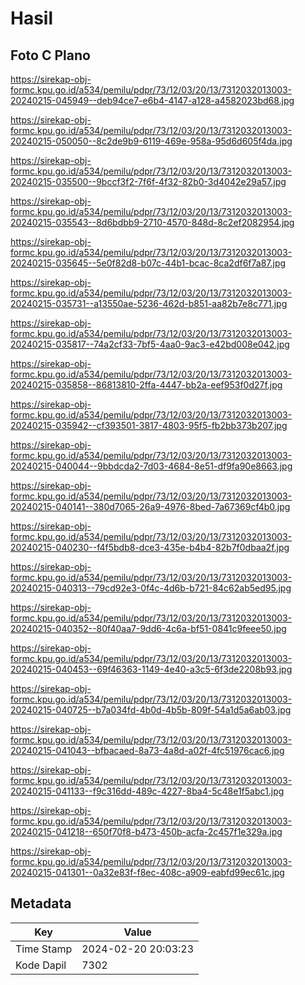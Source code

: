 # Hasil

## Foto C Plano

https://sirekap-obj-formc.kpu.go.id/a534/pemilu/pdpr/73/12/03/20/13/7312032013003-20240215-045949--deb94ce7-e6b4-4147-a128-a4582023bd68.jpg

https://sirekap-obj-formc.kpu.go.id/a534/pemilu/pdpr/73/12/03/20/13/7312032013003-20240215-050050--8c2de9b9-6119-469e-958a-95d6d605f4da.jpg

https://sirekap-obj-formc.kpu.go.id/a534/pemilu/pdpr/73/12/03/20/13/7312032013003-20240215-035500--9bccf3f2-7f6f-4f32-82b0-3d4042e29a57.jpg

https://sirekap-obj-formc.kpu.go.id/a534/pemilu/pdpr/73/12/03/20/13/7312032013003-20240215-035543--8d6bdbb9-2710-4570-848d-8c2ef2082954.jpg

https://sirekap-obj-formc.kpu.go.id/a534/pemilu/pdpr/73/12/03/20/13/7312032013003-20240215-035645--5e0f82d8-b07c-44b1-bcac-8ca2df6f7a87.jpg

https://sirekap-obj-formc.kpu.go.id/a534/pemilu/pdpr/73/12/03/20/13/7312032013003-20240215-035731--a13550ae-5236-462d-b851-aa82b7e8c771.jpg

https://sirekap-obj-formc.kpu.go.id/a534/pemilu/pdpr/73/12/03/20/13/7312032013003-20240215-035817--74a2cf33-7bf5-4aa0-9ac3-e42bd008e042.jpg

https://sirekap-obj-formc.kpu.go.id/a534/pemilu/pdpr/73/12/03/20/13/7312032013003-20240215-035858--86813810-2ffa-4447-bb2a-eef953f0d27f.jpg

https://sirekap-obj-formc.kpu.go.id/a534/pemilu/pdpr/73/12/03/20/13/7312032013003-20240215-035942--cf393501-3817-4803-95f5-fb2bb373b207.jpg

https://sirekap-obj-formc.kpu.go.id/a534/pemilu/pdpr/73/12/03/20/13/7312032013003-20240215-040044--9bbdcda2-7d03-4684-8e51-df9fa90e8663.jpg

https://sirekap-obj-formc.kpu.go.id/a534/pemilu/pdpr/73/12/03/20/13/7312032013003-20240215-040141--380d7065-26a9-4976-8bed-7a67369cf4b0.jpg

https://sirekap-obj-formc.kpu.go.id/a534/pemilu/pdpr/73/12/03/20/13/7312032013003-20240215-040230--f4f5bdb8-dce3-435e-b4b4-82b7f0dbaa2f.jpg

https://sirekap-obj-formc.kpu.go.id/a534/pemilu/pdpr/73/12/03/20/13/7312032013003-20240215-040313--79cd92e3-0f4c-4d6b-b721-84c62ab5ed95.jpg

https://sirekap-obj-formc.kpu.go.id/a534/pemilu/pdpr/73/12/03/20/13/7312032013003-20240215-040352--80f40aa7-9dd6-4c6a-bf51-0841c9feee50.jpg

https://sirekap-obj-formc.kpu.go.id/a534/pemilu/pdpr/73/12/03/20/13/7312032013003-20240215-040453--69f46363-1149-4e40-a3c5-6f3de2208b93.jpg

https://sirekap-obj-formc.kpu.go.id/a534/pemilu/pdpr/73/12/03/20/13/7312032013003-20240215-040725--b7a034fd-4b0d-4b5b-809f-54a1d5a6ab03.jpg

https://sirekap-obj-formc.kpu.go.id/a534/pemilu/pdpr/73/12/03/20/13/7312032013003-20240215-041043--bfbacaed-8a73-4a8d-a02f-4fc51976cac6.jpg

https://sirekap-obj-formc.kpu.go.id/a534/pemilu/pdpr/73/12/03/20/13/7312032013003-20240215-041133--f9c316dd-489c-4227-8ba4-5c48e1f5abc1.jpg

https://sirekap-obj-formc.kpu.go.id/a534/pemilu/pdpr/73/12/03/20/13/7312032013003-20240215-041218--650f70f8-b473-450b-acfa-2c457f1e329a.jpg

https://sirekap-obj-formc.kpu.go.id/a534/pemilu/pdpr/73/12/03/20/13/7312032013003-20240215-041301--0a32e83f-f8ec-408c-a909-eabfd99ec61c.jpg


## Metadata

| Key        | Value               |
| ---------- | ------------------- |
| Time Stamp | 2024-02-20 20:03:23 |
| Kode Dapil | 7302                |



